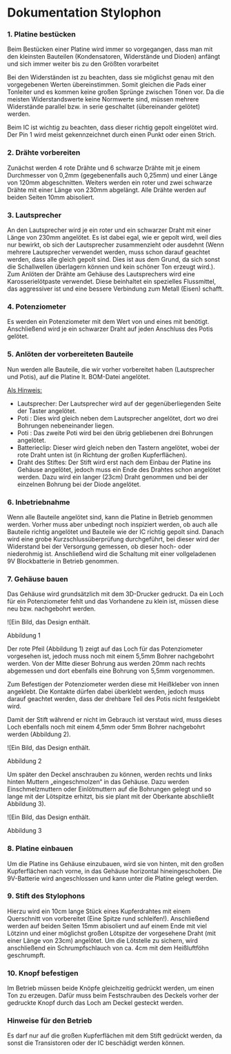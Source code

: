 # Dokumentation Stylophon

### 1. Platine bestücken

Beim Bestücken einer Platine wird immer so vorgegangen, dass man mit den kleinsten Bauteilen (Kondensatoren, Widerstände und Dioden) anfängt und sich immer weiter bis zu den Größten vorarbeitet

Bei den Widerständen ist zu beachten, dass sie möglichst genau mit den vorgegebenen Werten übereinstimmen. Somit gleichen die Pads einer Tonleiter und es kommen keine großen Sprünge zwischen Tönen vor. Da die meisten Widerstandswerte keine Normwerte sind, müssen mehrere Widerstände parallel bzw. in serie geschaltet (übereinander gelötet) werden.

Beim IC ist wichtig zu beachten, dass dieser richtig gepolt eingelötet wird. Der Pin 1 wird meist gekennzeichnet durch einen Punkt oder einen Strich.

### 2. Drähte vorbereiten

Zunächst werden 4 rote Drähte und 6 schwarze Drähte mit je einem Durchmesser von 0,2mm (gegebenenfalls auch 0,25mm) und einer Länge von 120mm abgeschnitten. Weiters werden ein roter und zwei schwarze Drähte mit einer Länge von 230mm abgelängt. Alle Drähte werden auf beiden Seiten 10mm abisoliert.

### 3. Lautsprecher

An den Lautsprecher wird je ein roter und ein schwarzer Draht mit einer Länge von 230mm angelötet. Es ist dabei egal, wie er gepolt wird, weil dies nur bewirkt, ob sich der Lautsprecher zusammenzieht oder ausdehnt (Wenn mehrere Lautsprecher verwendet werden, muss schon darauf geachtet werden, dass alle gleich gepolt sind. Dies ist aus dem Grund, da sich sonst die Schallwellen überlagern können und kein schöner Ton erzeugt wird.). Zum Anlöten der Drähte am Gehäuse des Lautsprechers wird eine Karosserielötpaste verwendet. Diese beinhaltet ein spezielles Flussmittel, das aggressiver ist und eine bessere Verbindung zum Metall (Eisen) schafft.

### 4. Potenziometer

Es werden ein Potenziometer mit dem Wert von und eines mit benötigt. Anschließend wird je ein schwarzer Draht auf jeden Anschluss des Potis gelötet.

### 5. Anlöten der vorbereiteten Bauteile

Nun werden alle Bauteile, die wir vorher vorbereitet haben (Lautsprecher und Potis), auf die Platine lt. BOM-Datei angelötet.

<u>Als Hinweis:</u>

- Lautsprecher: Der Lautsprecher wird auf der gegenüberliegenden Seite der Taster angelötet.
- Poti : Dies wird gleich neben dem Lautsprecher angelötet, dort wo drei Bohrungen nebeneinander liegen.
- Poti : Das zweite Poti wird bei den übrig gebliebenen drei Bohrungen angelötet.
- Batterieclip: Dieser wird gleich neben den Tastern angelötet, wobei der rote Draht unten ist (in Richtung der großen Kupferflächen).
- Draht des Stiftes: Der Stift wird erst nach dem Einbau der Platine ins Gehäuse angelötet, jedoch muss ein Ende des Drahtes schon angelötet werden. Dazu wird ein langer (23cm) Draht genommen und bei der einzelnen Bohrung bei der Diode angelötet.

### 6. Inbetriebnahme

Wenn alle Bauteile angelötet sind, kann die Platine in Betrieb genommen werden. Vorher muss aber unbedingt noch inspiziert werden, ob auch alle Bauteile richtig angelötet und Bauteile wie der IC richtig gepolt sind. Danach wird eine grobe Kurzschlussüberprüfung durchgeführt, bei dieser wird der Widerstand bei der Versorgung gemessen, ob dieser hoch- oder niederohmig ist. Anschließend wird die Schaltung mit einer vollgeladenen 9V Blockbatterie in Betrieb genommen.

### 7. Gehäuse bauen

Das Gehäuse wird grundsätzlich mit dem 3D-Drucker gedruckt. Da ein Loch für ein Potenziometer fehlt und das Vorhandene zu klein ist, müssen diese neu bzw. nachgebohrt werden.

![Ein Bild, das Design enthält.

Abbildung 1

Der rote Pfeil (Abbildung 1) zeigt auf das Loch für das Potenziometer vorgesehen ist, jedoch muss noch mit einem 5,5mm Bohrer nachgebohrt werden. Von der Mitte dieser Bohrung aus werden 20mm nach rechts abgemessen und dort ebenfalls eine Bohrung von 5,5mm vorgenommen.

Zum Befestigen der Potenziometer werden diese mit Heißkleber von innen angeklebt. Die Kontakte dürfen dabei überklebt werden, jedoch muss darauf geachtet werden, dass der drehbare Teil des Potis nicht festgeklebt wird.

Damit der Stift während er nicht im Gebrauch ist verstaut wird, muss dieses Loch ebenfalls noch mit einem 4,5mm oder 5mm Bohrer nachgebohrt werden (Abbildung 2).

![Ein Bild, das Design enthält.


Abbildung 2

Um später den Deckel anschrauben zu können, werden rechts und links hinten Muttern „eingeschmolzen“ in das Gehäuse. Dazu werden Einschmelzmuttern oder Einlötmuttern auf die Bohrungen gelegt und so lange mit der Lötspitze erhitzt, bis sie plant mit der Oberkante abschließt Abbildung 3).

![Ein Bild, das Design enthält.


Abbildung 3

### 8. Platine einbauen

Um die Platine ins Gehäuse einzubauen, wird sie von hinten, mit den großen Kupferflächen nach vorne, in das Gehäuse horizontal hineingeschoben. Die 9V-Batterie wird angeschlossen und kann unter die Platine gelegt werden.

### 9. Stift des Stylophons

Hierzu wird ein 10cm lange Stück eines Kupferdrahtes mit einem Querschnitt von vorbereitet (Eine Spitze rund schleifen!). Anschließend werden auf beiden Seiten 15mm abisoliert und auf einem Ende mit viel Lötzinn und einer möglichst großen Lötspitze der vorgesehene Draht (mit einer Länge von 23cm) angelötet. Um die Lötstelle zu sichern, wird anschließend ein Schrumpfschlauch von ca. 4cm mit dem Heißluftföhn geschrumpft.

### 10. Knopf befestigen

Im Betrieb müssen beide Knöpfe gleichzeitig gedrückt werden, um einen Ton zu erzeugen. Dafür muss beim Festschrauben des Deckels vorher der gedruckte Knopf durch das Loch am Deckel gesteckt werden.

### Hinweise für den Betrieb

Es darf nur auf die großen Kupferflächen mit dem Stift gedrückt werden, da sonst die Transistoren oder der IC beschädigt werden können.
